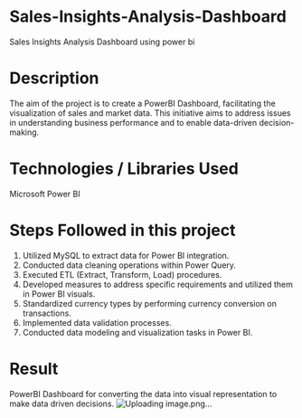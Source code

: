 # Sales-Insights-Analysis-Dashboard
Sales Insights Analysis Dashboard using power bi

# Description
The aim of the project is to create a PowerBI Dashboard, facilitating the visualization of sales and market data. This initiative aims to address issues in understanding business performance and to enable data-driven decision-making.

# Technologies / Libraries Used
Microsoft Power BI

# Steps Followed in this project
1. Utilized MySQL to extract data for Power BI integration.
2. Conducted data cleaning operations within Power Query.
3. Executed ETL (Extract, Transform, Load) procedures.
4. Developed measures to address specific requirements and utilized them in Power BI visuals.
5. Standardized currency types by performing currency conversion on transactions.
6. Implemented data validation processes.
7. Conducted data modeling and visualization tasks in Power BI.

# Result 
PowerBI Dashboard for converting the data into visual representation to make data driven decisions.
![Uploading image.png…]()




